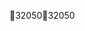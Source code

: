 32050                                                 3 2 0 5 0                                                                                                 